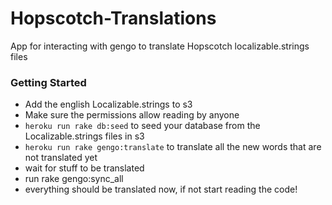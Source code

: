 Hopscotch-Translations
======================

App for interacting with gengo to translate Hopscotch localizable.strings files


### Getting Started
- Add the english Localizable.strings to s3
- Make sure the permissions allow reading by anyone
- `heroku run rake db:seed` to seed your database from the Localizable.strings files in s3
- `heroku run rake gengo:translate` to translate all the new words that are not translated yet
- wait for stuff to be translated
- run rake gengo:sync_all
- everything should be translated now, if not start reading the code! 
